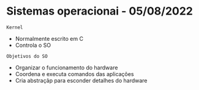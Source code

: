 # Sistemas operacionai - 05/08/2022

`Kernel`

-   Normalmente escrito em C
-   Controla o SO

`Objetivos do SO`

-   Organizar o funcionamento do hardware
-   Coordena e executa comandos das aplicações
-   Cria abstraçãp para esconder detalhes do hardware
